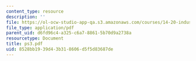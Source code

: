 ```yaml
---
content_type: resource
description: ''
file: https://ol-ocw-studio-app-qa.s3.amazonaws.com/courses/14-20-industrial-organization-and-public-policy-spring-2003/8528bb1939d43b318606d5f5d83687de_ps3.pdf
file_type: application/pdf
parent_uid: d6fd96c4-a325-c6a7-8861-5b70d9a2738a
resourcetype: Document
title: ps3.pdf
uid: 8528bb19-39d4-3b31-8606-d5f5d83687de
---
```

